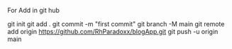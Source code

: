  For Add in git hub 

git init
git add .
git commit -m "first commit"
git branch -M main
git remote add origin https://github.com/RhParadoxx/blogApp.git
git push -u origin main



